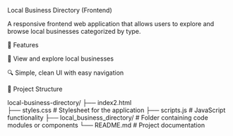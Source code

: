 Local Business Directory (Frontend)

A responsive frontend web application that allows users to explore and browse local businesses categorized by type.

🌟 Features

📍 View and explore local businesses

🔍 Simple, clean UI with easy navigation


📁 Project Structure

local-business-directory/
├── index2.html                
├── styles.css                 # Stylesheet for the application
├── scripts.js                 # JavaScript functionality
├── local_business_directory/  # Folder containing code modules or components
└── README.md                  # Project documentation

